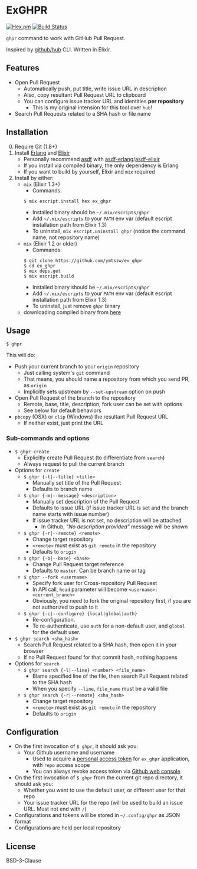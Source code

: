 # ExGHPR

[![Hex.pm](https://img.shields.io/hexpm/v/ex_ghpr.svg)](https://hex.pm/packages/ex_ghpr)
[![Build Status](https://travis-ci.org/ymtszw/ex_ghpr.svg?branch=master)](https://travis-ci.org/ymtszw/ex_ghpr)

`ghpr` command to work with GitHub Pull Request.

Inspired by [github/hub](https://github.com/github/hub) CLI. Written in Elixir.

## Features

- Open Pull Request
    - Automatically push, put title, write issue URL in description
    - Also, copy resultant Pull Request URL to clipboard
    - You can configure issue tracker URL and identities **per repository**
        - This is my original intension for this tool over `hub`!
- Search Pull Requests related to a SHA hash or file name

## Installation

0. Require Git (1.8+)
1. Install [Erlang](http://erlang.org/) and [Elixir](http://elixir-lang.org/)
    - Personally recommend [asdf](https://github.com/asdf-vm/asdf) with
    [asdf-erlang](https://github.com/asdf-vm/asdf-erlang)/[asdf-elixir](https://github.com/asdf-vm/asdf-elixir)
    - If you install via compiled binary, the only dependency is Erlang
    - If you want to build by yourself, Elixir and `mix` required
2. Install by either:
    - `mix` (Elixir 1.3+)
        - Commands:
        ```
        $ mix escript.install hex ex_ghpr
        ```
        - Installed binary should be `~/.mix/escripts/ghpr`
        - Add `~/.mix/escripts` to your `PATH` env var (default escript installation path from Elixir 1.3)
        - To uninstall, `mix escript.uninstall ghpr` (notice the command name, not repository name)
    - `mix` (Elixir 1.2 or older)
        - Commands:
        ```
        $ git clone https://github.com/ymtszw/ex_ghpr
        $ cd ex_ghpr
        $ mix deps.get
        $ mix escript.build
        ```
        - Installed binary should be `~/.mix/escripts/ghpr`
        - Add `~/.mix/escripts` to your `PATH` env var (default escript installation path from Elixir 1.3)
        - To uninstall, just remove `ghpr` binary
    - downloading compiled binary from [here](https://github.com/ymtszw/ex_ghpr/releases/latest)

## Usage

    $ ghpr

This will do:

- Push your current branch to your `origin` repository
    - Just calling system's `git` command
    - That means, you should name a repository from which you send PR, as `origin`
    - Implicitly sets upstream by `--set-upstream` option on push
- Open Pull Request of the branch to the repository
    - Remote, base, title, description, fork user can be set with options
    - See below for default behaviors
- `pbcopy` (OSX) or `clip` (Windows) the resultant Pull Request URL
    - If neither exist, just print the URL

### Sub-commands and options

- `$ ghpr create`
    - Explicitly create Pull Request (to differentiate from `search`)
    - Always request to pull the current branch
- Options for `create`
    - `$ ghpr {-t|--title} <title>`
        - Manually set title of the Pull Request
        - Defaults to branch name
    - `$ ghpr {-m|--message} <description>`
        - Manually set description of the Pull Request
        - Defaults to issue URL (if issue tracker URL is set
        and the branch name starts with issue number)
        - If issue tracker URL is not set, no description will be attached
            - In Github, *"No description provided"* message will be shown
    - `$ ghpr {-r|--remote} <remote>`
        - Change target repository
        - `<remote>` must exist as `git remote` in the repository
        - Defaults to `origin`
    - `$ ghpr {-b|--base} <base>`
        - Change Pull Request target reference
        - Defaults to `master`. Can be branch name or tag
    - `$ ghpr --fork <username>`
        - Specify fork user for Cross-repository Pull Request
        - In API call, `head` parameter will become `<username>:<current_branch>`
        - Obviously, you need to fork the original repository first,
        if you are not authorized to push to it
    - `$ ghpr {-c|--configure} {local|global|auth}`
        - Re-configuration.
        - To re-authenticate, use `auth` for a non-default user, and `global` for the default user.
- `$ ghpr search <sha_hash>`
    - Search Pull Request related to a SHA hash, then open it in your browser
    - If no Pull Request found for that commit hash, nothing happens
- Options for `search`
    - `$ ghpr search {-l|--line} <number> <file_name>`
        - Blame specified line of the file, then search Pull Request related to the SHA hash
        - When you specify `--line`, `file_name` must be a valid file
    - `$ ghpr search {-r|--remote} <sha_hash>`
        - Change target repository
        - `<remote>` must exist as `git remote` in the repository
        - Defaults to `origin`


## Configuration

- On the first invocation of `$ ghpr`, it should ask you:
    - Your Github username and username
        - Used to acquire a [personal access token](https://github.com/blog/1509-personal-api-tokens)
        for `ex_ghpr` application, with `repo` access scope
        - You can always revoke access token via [Github web console](https://github.com/settings/tokens)
- On the first invocation of `$ ghpr` from the current git repo directory, it should ask you:
    - Whether you want to use the default user, or different user for that repo
    - Your issue tracker URL for the repo
    (will be used to build an issue URL. Must not end with `/`)
- Configurations and tokens will be stored in `~/.config/ghpr` as JSON format
- Configurations are held per local repository

## License

BSD-3-Clause
